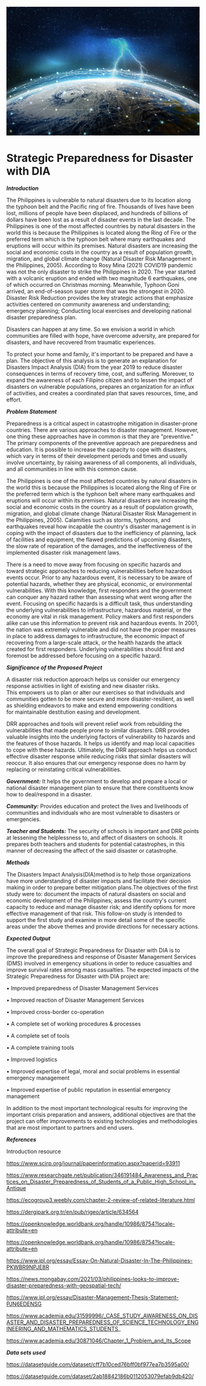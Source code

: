 ![](images/world.jpg)

# Strategic Preparedness for Disaster with DIA
**_Introduction_**

The Philippines is vulnerable to natural disasters due to its location along the typhoon belt and the Pacific ring of fire. Thousands of lives have been lost, millions of people have been displaced, and hundreds of billions of dollars have been lost as a result of disaster events in the last decade.
The Philippines is one of the most affected countries by natural disasters in the world this is because the Philippines is located along the Ring of Fire or the preferred term which is the typhoon belt where many earthquakes and eruptions will occur within its premises. Natural disasters are increasing the social and economic costs in the country as a result of population growth, migration, and global climate change (Natural Disaster Risk Management in the Philippines, 2005). According to Rosy Mina (2021) COVID19 pandemic was not the only disaster to strike the Philippines in 2020. The year started with a volcanic eruption and ended with two magnitude 6 earthquakes, one of which occurred on Christmas morning. Meanwhile, Typhoon Goni arrived, an end-of-season super storm that was the strongest in 2020. Disaster Risk Reduction provides the key strategic actions that emphasize activities centered on community awareness and understanding; emergency planning; Conducting local exercises and developing national disaster preparedness plan.

Disasters can happen at any time. 
So we envision a world in which communities are filled with hope, have overcome adversity, are prepared for disasters, and have recovered from traumatic experiences.

To protect your home and family, it's important to be prepared and have a plan. The objective of this analysis is to generate an explanation for Disasters Impact Analysis (DIA) from the year 2019 to reduce disaster consequences in terms of recovery time, cost, and suffering. Moreover, to expand the awareness of each Filipino citizen and to lessen the impact of disasters on vulnerable populations, prepares an organization for an influx of activities, and creates a coordinated plan that saves resources, time, and effort.

**_Problem Statement_**

Preparedness is a critical aspect in catastrophe mitigation in disaster-prone countries. There are various approaches to disaster management. However, one thing these approaches have in common is that they are "preventive." The primary components of the preventive approach are preparedness and education. It is possible to increase the capacity to cope with disasters, which vary in terms of their development periods and times and usually involve uncertainty, by raising awareness of all components, all individuals, and all communities in line with this common cause.

The Philippines is one of the most affected countries by natural disasters in the world this is because the Philippines is located along the Ring of Fire or the preferred term which is the typhoon belt where many earthquakes and eruptions will occur within its premises. Natural disasters are increasing the social and economic costs in the country as a result of population growth, migration, and global climate change (Natural Disaster Risk Management in the Philippines, 2005). Calamities such as storms, typhoons, and earthquakes reveal how incapable the country's disaster management is in coping with the impact of disasters due to the inefficiency of planning, lack of facilities and equipment, the flawed predictions of upcoming disasters, the slow rate of reparation of the damages, and the ineffectiveness of the implemented disaster risk management laws. 

There is a need to move away from focusing on specific hazards and toward strategic approaches to reducing vulnerabilities before hazardous events occur. Prior to any hazardous event, it is necessary to be aware of potential hazards, whether they are physical, economic, or environmental vulnerabilities. With this knowledge, first responders and the government can conquer any hazard rather than assessing what went wrong after the event. Focusing on specific hazards is a difficult task, thus understanding the underlying vulnerabilities to infrastructure, hazardous material, or the economy are vital in risk management. Policy makers and first responders alike can use this information to prevent risk and hazardous events. In 2001, the nation was extremely vulnerable and did not have the proper measures in place to address damages to infrastructure, the economic impact of recovering from a large-scale attack, or the health hazards the attack created for first responders. Underlying vulnerabilities should first and foremost be addressed before focusing on a specific hazard.

**_Significance of the Proposed Project_**

A disaster risk reduction approach helps us consider our emergency response activities in light of existing and new disaster risks. This empowers us to plan or alter our exercises so that individuals and communities gotten to be more secure and more disaster-resilient, as well as shielding endeavors to make and extend empowering conditions for maintainable destitution easing and development.

DRR approaches and tools will prevent relief work from rebuilding the vulnerabilities that made people prone to similar disasters. DRR provides valuable insights into the underlying factors of vulnerability to hazards and the features of those hazards. It helps us identify and map local capacities to cope with these hazards. Ultimately, the DRR approach helps us conduct effective disaster response while reducing risks that similar disasters will reoccur. It also ensures that our emergency response does no harm by replacing or reinstating critical vulnerabilities.


**_Government:_** It helps the government to develop and prepare a local or national disaster management plan to ensure that there constituents know how to deal/respond in a disaster.

**_Community:_** Provides education and protect the lives and livelihoods of communities and individuals who are most vulnerable to disasters or emergencies.

**_Teacher and Students:_** The security of schools is important and DRR points at lessening the helplessness to, and affect of disasters on schools. It prepares both teachers and students for potential catastrophes, in this manner of decreasing the affect of the said disaster or catastrophe.

**_Methods_**

The Disasters Impact Analysis(DIA)method is to help those organizations have more understanding of disaster impacts and facilitate their decision making in order to prepare better mitigation plans.The objectives of the first study were to: document the impacts of natural disasters on social and economic development of the Philippines; assess the country's current capacity to reduce and manage disaster risk; and identify options for more effective management of that risk. This follow-on study is intended to support the first study and examine in more detail some of the specific areas under the above themes and provide directions for necessary actions.

**_Expected Output_**


The overall goal of Strategic Preparedness for Disaster with DIA is to improve the preparedness and response of Disaster Management Services (DMS) involved in emergency situations in order to reduce casualties and improve survival rates among mass casualties. The expected impacts of the Strategic Preparedness for Disaster with DIA  project are:

• Improved preparedness of Disaster Management Services

• Improved reaction of Disaster Management Services

• Improved cross-border co-operation

• A complete set of working procedures & processes

• A complete set of tools

• A complete training tools

• Improved logistics

• Improved expertise of legal, moral and social problems in essential emergency management

• Improved expertise of public reputation in essential emergency management

In addition to the most important technological results for improving the important crisis preparation and answers, additional objectives are that the project can offer improvements to existing technologies and methodologies that are most important to partners and end users.

**_References_**

Introduction resource 

https://www.scirp.org/journal/paperinformation.aspx?paperid=93911

https://www.researchgate.net/publication/346191484_Awareness_and_Practices_on_Disaster_Preparedness_of_Students_of_a_Public_High_School_in_Antique

https://ecogroup3.weebly.com/chapter-2-review-of-related-literature.html

https://dergipark.org.tr/en/pub/rigeo/article/634564

https://openknowledge.worldbank.org/handle/10986/8754?locale-attribute=en

https://openknowledge.worldbank.org/handle/10986/8754?locale-attribute=en

https://www.ipl.org/essay/Essay-On-Natural-Disaster-In-The-Philippines-PKWBR9NPJE8R

https://news.mongabay.com/2021/03/philippines-looks-to-improve-disaster-preparedness-with-geospatial-tech/

https://www.ipl.org/essay/Disaster-Management-Thesis-Statement-PJN6EDENSG

https://www.academia.edu/31599996/_CASE_STUDY_AWARENESS_ON_DISASTER_AND_DISASTER_PREPAREDNESS_OF_SCIENCE_TECHNOLOGY_ENGINEERING_AND_MATHEMATICS_STUDENTS_

https://www.academia.edu/30871046/Chapter_1_Problem_and_Its_Scope

**_Data sets used_**

https://datasetguide.com/dataset/cff7b10ced76bff0bf977ea7b3595a00/

https://datasetguide.com/dataset/2ab18842186b0112053079efab9db420/
